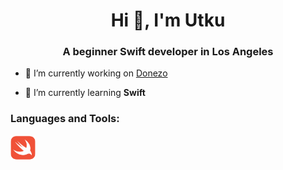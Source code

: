 <h1 align="center">Hi 👋, I'm Utku</h1>
<h3 align="center">A beginner Swift developer in Los Angeles</h3>

- 🔭 I’m currently working on [Donezo](https://github.com/UtkuYulgen/DonezoApp)

- 🌱 I’m currently learning **Swift**

<h3 align="left">Languages and Tools:</h3>
<p align="left"> <a href="https://developer.apple.com/swift/" target="_blank" rel="noreferrer"> <img src="https://raw.githubusercontent.com/devicons/devicon/master/icons/swift/swift-original.svg" alt="swift" width="40" height="40"/> </a> </p>
